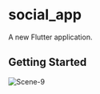 # social_app

A new Flutter application.

## Getting Started
![Scene-9](https://user-images.githubusercontent.com/33990352/148385973-3e345203-fbaa-4b80-a436-f77ca474f1ea.jpg)
